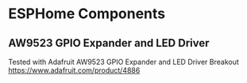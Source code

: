 # ESPHome Components

## AW9523 GPIO Expander and LED Driver
Tested with Adafruit AW9523 GPIO Expander and LED Driver Breakout
https://www.adafruit.com/product/4886
